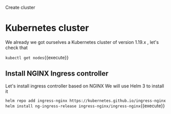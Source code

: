Create cluster 

# Kubernetes cluster

We already we got ourselves a Kubernetes cluster of version 1.19.x , let's check that

`
kubectl get nodes
`{{execute}}


## Install NGINX Ingress controller

Let's install ingress controller based on NGINX 
We will use Helm 3 to install it 

`
helm repo add ingress-nginx https://kubernetes.github.io/ingress-nginx
helm install ng-ingress-release ingress-nginx/ingress-nginx
`{{execute}}

